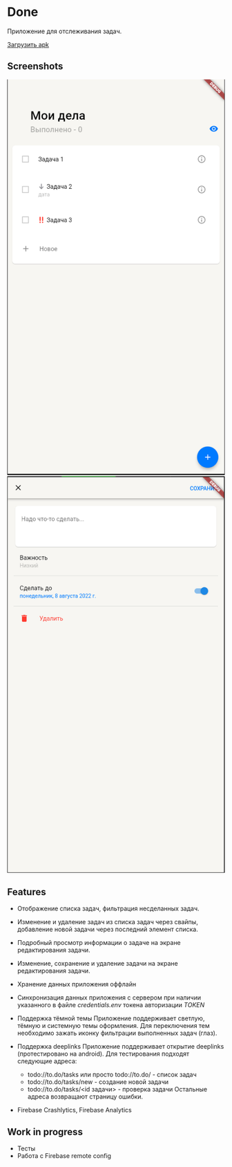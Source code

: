 # Done
Приложение для отслеживания задач.

[Загрузить apk](https://github.com/Zloooy/todo_app/releases/download/0.0.2/app-release.apk)

## Screenshots

![task_list](./screenshots/task_list.png)
![task_edit](./screenshots/task_edit.png)

## Features

* Отображение списка задач, фильтрация несделанных задач.
* Изменение и удаление задач из списка задач через свайпы, добавление новой задачи через последний элемент списка.
* Подробный просмотр информации о задаче на экране редактирования задачи.
* Изменение, сохранение и удаление задачи на экране редактирования задачи.
* Хранение данных приложения оффлайн
* Синхронизация данных приложения с сервером при наличии указанного в файле *credentials.env* токена авторизации *TOKEN*

* Поддержка тёмной темы
    Приложение поддерживает светлую, тёмную и системную темы оформления. Для переключения тем необходимо зажать иконку фильтрации выполненных задач (глаз).
* Поддержка deeplinks
    Приложение поддерживает открытие deeplinks (протестировано на android). Для тестирования подходят следующие адреса:
  * todo://to.do/tasks или просто todo://to.do/ - список задач
  * todo://to.do/tasks/new - создание новой задачи
  * todo://to.do/tasks/\<id задачи\> - проверка задачи
  Остальные адреса возвращают страницу ошибки.
* Firebase Crashlytics, Firebase Analytics

## Work in progress
* Тесты
* Работа с Firebase remote config
